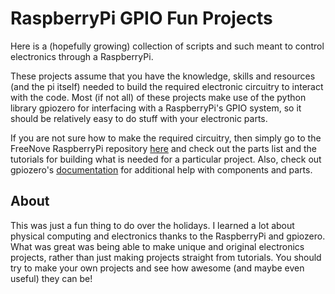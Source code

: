 # RaspberryPi GPIO Fun Projects

Here is a (hopefully growing) collection of scripts and such meant to control electronics through a RaspberryPi.

These projects assume that you have the knowledge, skills and resources (and the pi itself) needed to build the required electronic circuitry to interact with the code. Most (if not all) of these projects make use of the python library gpiozero for interfacing with a RaspberryPi's GPIO system, so it should be relatively easy to do stuff with your electronic parts.

If you are not sure how to make the required circuitry, then simply go to the FreeNove RaspberryPi repository [here](https://github.com/Freenove/Freenove_Ultimate_Starter_Kit_for_Raspberry_Pi) and check out the parts list and the tutorials for building what is needed for a particular project. Also, check out gpiozero's [documentation](https://gpiozero.readthedocs.io/en/stable/) for additional help with components and parts.

## About
This was just a fun thing to do over the holidays. I learned a lot about physical computing and electronics thanks to the RaspberryPi and gpiozero. What was great was being able to make unique and original electronics projects, rather than just making projects straight from tutorials. You should try to make your own projects and see how awesome (and maybe even useful) they can be!
